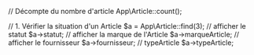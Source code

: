 // Décompte du nombre d'article
App\Article::count();

// 1. Vérifier la situation d'un Article
$a = App\Article::find(3);
// afficher le statut
$a->statut;
// afficher la marque de l'Article
$a->marqueArticle;
// afficher le fournisseur
$a->fournisseur;
// typeArticle
$a->typeArticle;
